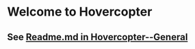 # Welcome to Hovercopter

## See [Readme.md in Hovercopter--General](https://github.com/matthartpi/Hovercopter/blob/master/Hovercopter%20-%20General/README.md)

